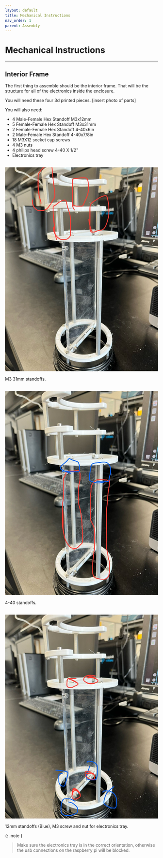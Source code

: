```yaml
---
layout: default
title: Mechanical Instructions
nav_order: 1
parent: Assembly
---
```


# Mechanical Instructions

---

## Interior Frame

The first thing to assemble should be the interior frame. That will be the structure for all of the electronics inside the enclosure.

You will need these four 3d printed pieces.
[insert photo of parts]

You will also need:
- 4 Male-Female Hex Standoff M3x12mm
- 5 Female-Female Hex Standoff M3x31mm
- 2 Female-Female Hex Standoff 4-40x6in
- 2 Male-Female Hex Standoff 4-40x7/8in 
- 18 M3X12 socket cap screws
- 4 M3 nuts
- 4 philips head screw 4-40 X 1/2" 
- Electronics tray

\
![](../../assets/images/31mm_m3_standoff.jpg)

M3 31mm standoffs.

\
![](../../assets/images/4-40_standoffs.jpg)

4-40 standoffs.

\
![](../../assets/images/12mm_standoff_elec_tray.jpg)

12mm standoffs (Blue), M3 screw and nut for electronics tray.

{: .note }
> Make sure the electronics tray is in the correct orientation, otherwise the usb connections on the raspberry pi will be blocked.

